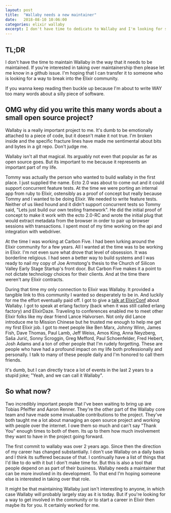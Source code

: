 ```yaml
---
layout: post
title:  "Wallaby needs a new maintainer"
date:   2018-08-10 10:06:00
categories: elixir wallaby
excerpt: I don't have time to dedicate to Wallaby and I'm looking for someone to take over as the maintainer.
---
```


## TL;DR

I don't have the time to maintain Wallaby in the way that it needs to be
maintained. If you're interested in taking over maintainership then please
let me know in a github issue. I'm hoping that I can transfer it to
someone who is looking for a way to break into the Elixir community.

If you wanna keep reading then buckle up because I'm about to write WAY
too many words about a silly piece of software.

## OMG why did you write this many words about a small open source project?

Wallaby is a really important project to me. It's dumb to be emotionally
attached to a piece of code, but it doesn't make it not true. I'm broken
inside and the specific fracture lines have made me sentimental about
bits and bytes in a git repo. Don't judge me.

Wallaby isn't all that magical. Its arguably not even that popular
as far as open source goes. But its important to me because it represents
an important part of my life.

Tommy was actually the person who wanted to build wallaby in the first
place. I just supplied the name. Ecto 2.0 was about to come out and it
could support concurrent feature tests. At the time we were porting an
internal app from ruby to Elixir, ostensibly as a proof of concept but
really because Tommy and I wanted to be doing Elixir. We needed to write
feature tests. Neither of us liked hound and it didn't support concurrent
tests so Tommy said, "Lets just build our own testing framework". He did
the initial proof of concept to make it work with the ecto 2.0-RC and
wrote the initial plug that would extract metadata from the browser in
order to pair up browser sessions with transactions. I spent most of my
time working on the api and integration with webdriver.

At the time I was working at Carbon Five. I had been lurking around the
Elixir community for a few years. All I wanted at the time was to be
working in Elixir. I'm not even sure what drove that level of obsession.
It was borderline religious. I had seen a better way to build systems and
I was ready to nail my copy of Joe Armstong's thesis to the Church of
Silicon Valley Early Stage Startup's front door. But Carbon Five makes it
a point to not dictate technology choices for their clients. And at the
time there weren't any Elixir contracts.

During that time my only connection to Elixir was Wallaby. It provided
a tangible link to this community I wanted so desperately to be in. And
luckily for me the effort eventually paid off. I got to give a [talk at
ElixirConf](https://www.youtube.com/watch?v=TjOXbDJ-yw8) about Wallaby. I got to
speak at erlang factory (back when it was still called erlang factory) and
ElixirDaze. Traveling to conferences enabled me to meet other Elixir folks
like my dear friend Lance Halvorsen. Not only did Lance introduce me to
Mission Chinese but he trusted me enough to help me get my first Elixir job.
I got to meet people like Ben Marx, Johnny Winn, James Fish, Dave Thomas,
Paul Lamb, Jeff Weiss, Amos King, Anna Neyzberg, Saša Jurić, Sonny
Scroggin, Greg Mefford, Paul Schoenfelder, Fred Hebert, Josh Adams and
a ton of other people that I'm rudely forgetting. These are people who
have had a profound impact on my life both professionally and personally.
I talk to many of these people daily and I'm honored to call them friends.

It's dumb, but I can directly trace a lot of events in the last 2 years to
a stupid joke; "Yeah, and we can call it Wallaby".

## So what now?

Two incredibly important people that I've been waiting to bring up are
Tobias Pfeiffer and Aaron Renner. They're the other part of the Wallaby
core team and have made some invaluable contributions to the project.
They've both taught me a lot about managing an open source project and
working with people over the internet. I owe them so much and can't say
"Thank You" enough times to both of them. Its up to them how much
involvement they want to have in the project going forward.

The first commit to wallaby was over 2 years ago. Since then the direction
of my career has changed substantially. I don't use Wallaby on a daily
basis and I think its suffered because of that. I continually have a list
of things that I'd like to do with it but I don't make time for. But this
is also a tool that people depend on as part of their business. Wallaby
needs a maintainer that can be more involved in its development. To that
end I'm hoping someone else is interested in taking over that role.

It might be that maintaining Wallaby just isn't interesting to anyone, in
which case Wallaby will probably largely stay as it is today. But if
you're looking for a way to get involved in the community or to start
a career in Elixir then maybe its for you. It certainly worked for me.
